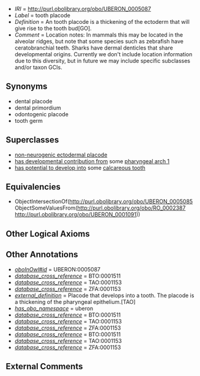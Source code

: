  * *IRI* = http://purl.obolibrary.org/obo/UBERON_0005087
 * *Label* = tooth placode
 * *Definition* = An tooth placode is a thickening of the ectoderm that will give rise to the tooth bud[GO].
 * *Comment* = Location notes: In mammals this may be located in the alveolar ridges, but note that some species such as zebrafish have ceratobranchial teeth. Sharks have dermal denticles that share developmental origins. Currently we don't include location information due to this diversity, but in future we may include specific subclasses and/or taxon GCIs.

## Synonyms

 * dental placode
 * dental primordium
 * odontogenic placode
 * tooth germ

## Superclasses

 * [non-neurogenic ectodermal placode](../../UBERON/14/UBERON_0011814.md)
 * [has developmental contribution from](../../RO/54/RO_0002254.md) some [pharyngeal arch 1](../../UBERON/62/UBERON_0004362.md)
 * [has potential to develop into](../../RO/87/RO_0002387.md) some [calcareous tooth](../../UBERON/91/UBERON_0001091.md)

## Equivalencies

 * ObjectIntersectionOf(<http://purl.obolibrary.org/obo/UBERON_0005085> ObjectSomeValuesFrom(<http://purl.obolibrary.org/obo/RO_0002387> <http://purl.obolibrary.org/obo/UBERON_0001091>))

## Other Logical Axioms


## Other Annotations

 * *[oboInOwl#id](../../id/oboInOwl#id.md)* = UBERON:0005087
 * *[database_cross_reference](../../ef/oboInOwl#hasDbXref.md)* = BTO:0001511
 * *[database_cross_reference](../../ef/oboInOwl#hasDbXref.md)* = TAO:0001153
 * *[database_cross_reference](../../ef/oboInOwl#hasDbXref.md)* = ZFA:0001153
 * *[external_definition](../../UBPROP/01/UBPROP_0000001.md)* = Placode that develops into a tooth. The placode is a thickening of the pharyngeal epithelium.[TAO]
 * *[has_obo_namespace](../../ce/oboInOwl#hasOBONamespace.md)* = uberon
 * *[database_cross_reference](../../ef/oboInOwl#hasDbXref.md)* = BTO:0001511
 * *[database_cross_reference](../../ef/oboInOwl#hasDbXref.md)* = TAO:0001153
 * *[database_cross_reference](../../ef/oboInOwl#hasDbXref.md)* = ZFA:0001153
 * *[database_cross_reference](../../ef/oboInOwl#hasDbXref.md)* = BTO:0001511
 * *[database_cross_reference](../../ef/oboInOwl#hasDbXref.md)* = TAO:0001153
 * *[database_cross_reference](../../ef/oboInOwl#hasDbXref.md)* = ZFA:0001153

## External Comments


